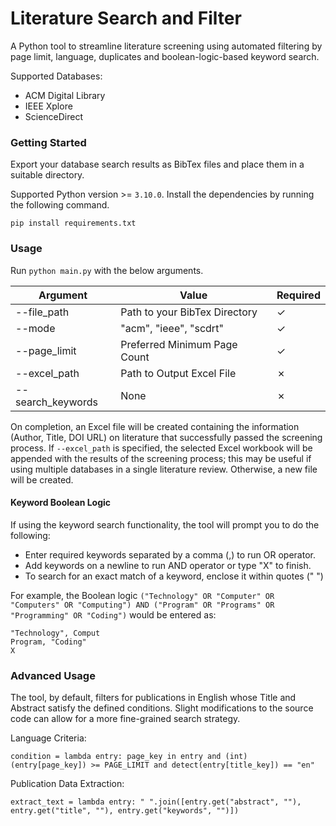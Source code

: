 # Literature Search and Filter
A Python tool to streamline literature screening using automated filtering by page limit, language, duplicates and boolean-logic-based keyword search.

Supported Databases: 
- ACM Digital Library
- IEEE Xplore
- ScienceDirect

### Getting Started
Export your database search results as BibTex files and place them in a suitable directory.

Supported Python version >= `3.10.0`.
Install the dependencies by running the following command.
```
pip install requirements.txt
```

### Usage

Run `python main.py` with the below arguments.

| Argument | Value | Required |
|---|---|---|
| --file_path | Path to your BibTex Directory | &check; |
| --mode | "acm", "ieee", "scdrt" | &check; |
| --page_limit | Preferred Minimum Page Count | &check; |
| --excel_path | Path to Output Excel File | &cross; |
| --search_keywords | None | &cross; |

On completion, an Excel file will be created containing the information (Author, Title, DOI URL) on literature that successfully passed the screening process.
If `--excel_path` is specified, the selected Excel workbook will be appended with the results of the screening process; this may be useful if using multiple databases in a single literature review. Otherwise, a new file will be created.

#### Keyword Boolean Logic

If using the keyword search functionality, the tool will prompt you to do the following:
- Enter required keywords separated by a comma (,) to run OR operator.
- Add keywords on a newline to run AND operator or type "X" to finish.
- To search for an exact match of a keyword, enclose it within quotes (" ")

For example, the Boolean logic `("Technology" OR "Computer" OR "Computers" OR "Computing") AND ("Program" OR "Programs" OR "Programming" OR "Coding")` would be entered as:
```
"Technology", Comput
Program, "Coding"
X
```

### Advanced Usage

The tool, by default, filters for publications in English whose Title and Abstract satisfy the defined conditions.
Slight modifications to the source code can allow for a more fine-grained search strategy.

Language Criteria:
```
condition = lambda entry: page_key in entry and (int) (entry[page_key]) >= PAGE_LIMIT and detect(entry[title_key]) == "en"
```

Publication Data Extraction:
```
extract_text = lambda entry: " ".join([entry.get("abstract", ""), entry.get("title", ""), entry.get("keywords", "")])
```
